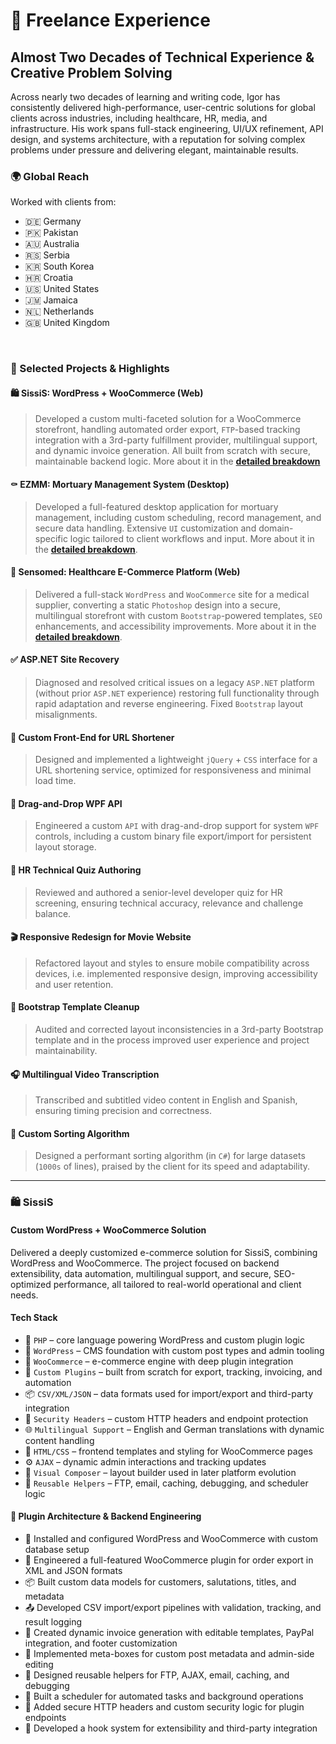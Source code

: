 # 🧠 Freelance Experience

## Almost Two Decades of Technical Experience & Creative Problem Solving

Across nearly two decades of learning and writing code, Igor has consistently delivered high-performance, user-centric solutions for global clients across industries, including healthcare, HR, media, and infrastructure. His work spans full-stack engineering, UI/UX refinement, API design, and systems architecture, with a reputation for solving complex problems under pressure and delivering elegant, maintainable results.

### 🌍 Global Reach

Worked with clients from:

- 🇩🇪 Germany
- 🇵🇰 Pakistan
- 🇦🇺 Australia
- 🇷🇸 Serbia
- 🇰🇷 South Korea
- 🇭🇷 Croatia
- 🇺🇸 United States
- 🇯🇲 Jamaica
- 🇳🇱 Netherlands
- 🇬🇧 United Kingdom

<br>

### 🔧 Selected Projects & Highlights

#### 🛍️ SissiS: WordPress + WooCommerce (Web)

> Developed a custom multi-faceted solution for a WooCommerce storefront, handling automated order export, `FTP`-based tracking integration with a 3rd-party fulfillment provider, multilingual support, and dynamic invoice generation. All built from scratch with secure, maintainable backend logic. More about it in the [**detailed breakdown**](#️-sissis)

#### ⚰️ EZMM: Mortuary Management System (Desktop)

> Developed a full-featured desktop application for mortuary management, including custom scheduling, record management, and secure data handling. Extensive `UI` customization and domain-specific logic tailored to client workflows and input. More about it in the [**detailed breakdown**](#-ezmm).

#### 🏥 Sensomed: Healthcare E-Commerce Platform (Web)

> Delivered a full-stack `WordPress` and `WooCommerce` site for a medical supplier, converting a static `Photoshop` design into a secure, multilingual storefront with custom `Bootstrap`-powered templates, `SEO` enhancements, and accessibility improvements. More about it in the [**detailed breakdown**](#-sensomed).

#### ✅ ASP.NET Site Recovery

> Diagnosed and resolved critical issues on a legacy `ASP.NET` platform (without prior `ASP.NET` experience) restoring full functionality through rapid adaptation and reverse engineering. Fixed `Bootstrap` layout misalignments.

#### 🎯 Custom Front-End for URL Shortener

> Designed and implemented a lightweight `jQuery` + `CSS` interface for a URL shortening service, optimized for responsiveness and minimal load time.

#### 🧩 Drag-and-Drop WPF API

> Engineered a custom `API` with drag-and-drop support for system `WPF` controls, including a custom binary file export/import for persistent layout storage.

#### 🧠 HR Technical Quiz Authoring

> Reviewed and authored a senior-level developer quiz for HR screening, ensuring technical accuracy, relevance and challenge balance.

#### 🎬 Responsive Redesign for Movie Website

> Refactored layout and styles to ensure mobile compatibility across devices, i.e. implemented responsive design, improving accessibility and user retention.

#### 🧼 Bootstrap Template Cleanup

> Audited and corrected layout inconsistencies in a 3rd-party Bootstrap template and in the process improved user experience and project maintainability.

#### 🎧 Multilingual Video Transcription

> Transcribed and subtitled video content in English and Spanish, ensuring timing precision and correctness.

#### 🧮 Custom Sorting Algorithm

> Designed a performant sorting algorithm (in `C#`) for large datasets (`1000s` of lines), praised by the client for its speed and adaptability.

---

### 🛍️ SissiS

#### Custom WordPress + WooCommerce Solution

Delivered a deeply customized e-commerce solution for SissiS, combining WordPress and WooCommerce. The project focused on backend extensibility, data automation, multilingual support, and secure, SEO-optimized performance, all tailored to real-world operational and client needs.

#### Tech Stack

- 🐘 `PHP` – core language powering WordPress and custom plugin logic
- 🧩 `WordPress` – CMS foundation with custom post types and admin tooling
- 🛒 `WooCommerce` – e-commerce engine with deep plugin integration
- 🧠 `Custom Plugins` – built from scratch for export, tracking, invoicing, and automation
- 📦 `CSV/XML/JSON` – data formats used for import/export and third-party integration
- 🔐 `Security Headers` – custom HTTP headers and endpoint protection
- 🌐 `Multilingual Support` – English and German translations with dynamic content handling
- 🎨 `HTML/CSS` – frontend templates and styling for WooCommerce pages
- ⚙️ `AJAX` – dynamic admin interactions and tracking updates
- 🧭 `Visual Composer` – layout builder used in later platform evolution
- 🪼 `Reusable Helpers` – FTP, email, caching, debugging, and scheduler logic

#### 🔧 Plugin Architecture & Backend Engineering

- 🔧 Installed and configured WordPress and WooCommerce with custom database setup
- 🧠 Engineered a full-featured WooCommerce plugin for order export in XML and JSON formats
- 📦 Built custom data models for customers, salutations, titles, and metadata
- 📤 Developed CSV import/export pipelines with validation, tracking, and result logging
- 🧾 Created dynamic invoice generation with editable templates, PayPal integration, and footer customization
- 🧠 Implemented meta-boxes for custom post metadata and admin-side editing
- 🧠 Designed reusable helpers for FTP, AJAX, email, caching, and debugging
- 🧠 Built a scheduler for automated tasks and background operations
- 🔐 Added secure HTTP headers and custom security logic for plugin endpoints
- 🧠 Developed a hook system for extensibility and third-party integration
